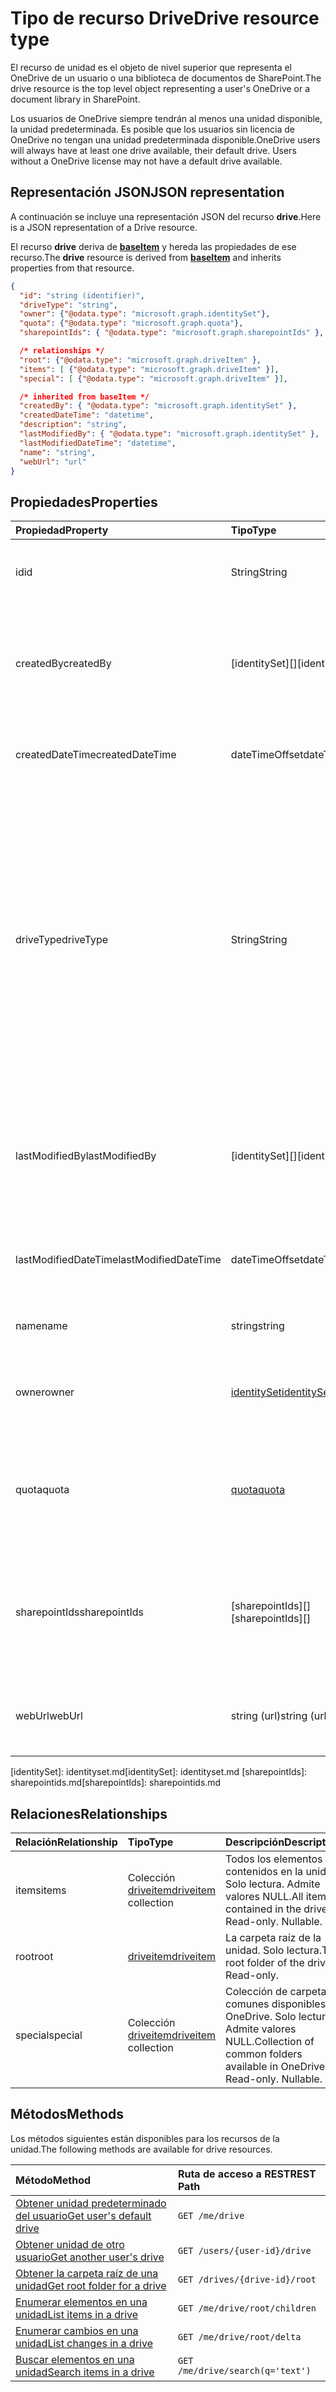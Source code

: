 # <a name="drive-resource-type"></a><span data-ttu-id="84875-101">Tipo de recurso Drive</span><span class="sxs-lookup"><span data-stu-id="84875-101">Drive resource type</span></span>

<span data-ttu-id="84875-102">El recurso de unidad es el objeto de nivel superior que representa el OneDrive de un usuario o una biblioteca de documentos de SharePoint.</span><span class="sxs-lookup"><span data-stu-id="84875-102">The drive resource is the top level object representing a user's OneDrive or a document library in SharePoint.</span></span>

<span data-ttu-id="84875-p101">Los usuarios de OneDrive siempre tendrán al menos una unidad disponible, la unidad predeterminada. Es posible que los usuarios sin licencia de OneDrive no tengan una unidad predeterminada disponible.</span><span class="sxs-lookup"><span data-stu-id="84875-p101">OneDrive users will always have at least one drive available, their default drive. Users without a OneDrive license may not have a default drive available.</span></span>

## <a name="json-representation"></a><span data-ttu-id="84875-105">Representación JSON</span><span class="sxs-lookup"><span data-stu-id="84875-105">JSON representation</span></span>

<span data-ttu-id="84875-106">A continuación se incluye una representación JSON del recurso **drive**.</span><span class="sxs-lookup"><span data-stu-id="84875-106">Here is a JSON representation of a Drive resource.</span></span>

<span data-ttu-id="84875-107">El recurso **drive** deriva de [**baseItem**](baseitem.md) y hereda las propiedades de ese recurso.</span><span class="sxs-lookup"><span data-stu-id="84875-107">The **drive** resource is derived from [**baseItem**](baseitem.md) and inherits properties from that resource.</span></span>

<!-- {
  "blockType": "resource",
  "optionalProperties": [ "items", "root", "special", "owner", "description" ],
  "keyProperty": "id",
  "@odata.type": "microsoft.graph.drive"
}-->

```json
{
  "id": "string (identifier)",
  "driveType": "string",
  "owner": {"@odata.type": "microsoft.graph.identitySet"},
  "quota": {"@odata.type": "microsoft.graph.quota"},
  "sharepointIds": { "@odata.type": "microsoft.graph.sharepointIds" },

  /* relationships */
  "root": {"@odata.type": "microsoft.graph.driveItem" },
  "items": [ {"@odata.type": "microsoft.graph.driveItem" }],
  "special": [ {"@odata.type": "microsoft.graph.driveItem" }],

  /* inherited from baseItem */
  "createdBy": { "@odata.type": "microsoft.graph.identitySet" },
  "createdDateTime": "datetime",
  "description": "string",
  "lastModifiedBy": { "@odata.type": "microsoft.graph.identitySet" },
  "lastModifiedDateTime": "datetime",
  "name": "string",
  "webUrl": "url"
}
```

## <a name="properties"></a><span data-ttu-id="84875-108">Propiedades</span><span class="sxs-lookup"><span data-stu-id="84875-108">Properties</span></span>

| <span data-ttu-id="84875-109">Propiedad</span><span class="sxs-lookup"><span data-stu-id="84875-109">Property</span></span>             | <span data-ttu-id="84875-110">Tipo</span><span class="sxs-lookup"><span data-stu-id="84875-110">Type</span></span>                          | <span data-ttu-id="84875-111">Descripción</span><span class="sxs-lookup"><span data-stu-id="84875-111">Description</span></span>                                                                                                                                                                                                                      |
| :------------------- | :---------------------------- | :------------------------------------------------------------------------------------------------------------------------------------------------------------------------------------------------------------------------------- |
| <span data-ttu-id="84875-112">id</span><span class="sxs-lookup"><span data-stu-id="84875-112">id</span></span>                   | <span data-ttu-id="84875-113">String</span><span class="sxs-lookup"><span data-stu-id="84875-113">String</span></span>                        | <span data-ttu-id="84875-p102">El identificador único de la unidad. Solo lectura.</span><span class="sxs-lookup"><span data-stu-id="84875-p102">The unique identifier of the drive. Read-only.</span></span>                                                                                                                                                                                   |
| <span data-ttu-id="84875-116">createdBy</span><span class="sxs-lookup"><span data-stu-id="84875-116">createdBy</span></span>            | <span data-ttu-id="84875-117">[identitySet][]</span><span class="sxs-lookup"><span data-stu-id="84875-117">[identitySet][]</span></span>               | <span data-ttu-id="84875-p103">Identidad del usuario, del dispositivo o de la aplicación que ha creado el elemento. Solo lectura.</span><span class="sxs-lookup"><span data-stu-id="84875-p103">Identity of the user, device, or application which created the item. Read-only.</span></span>                                                                                                                                                  |
| <span data-ttu-id="84875-120">createdDateTime</span><span class="sxs-lookup"><span data-stu-id="84875-120">createdDateTime</span></span>      | <span data-ttu-id="84875-121">dateTimeOffset</span><span class="sxs-lookup"><span data-stu-id="84875-121">dateTimeOffset</span></span>                | <span data-ttu-id="84875-p104">Fecha y hora de creación del elemento. Solo lectura.</span><span class="sxs-lookup"><span data-stu-id="84875-p104">Date and time of item creation. Read-only.</span></span>                                                                                                                                                                                       |
| <span data-ttu-id="84875-124">driveType</span><span class="sxs-lookup"><span data-stu-id="84875-124">driveType</span></span>            | <span data-ttu-id="84875-125">String</span><span class="sxs-lookup"><span data-stu-id="84875-125">String</span></span>                        | <span data-ttu-id="84875-p105">Describe el tipo de unidad que representa este recurso. Las unidades personales de OneDrive devolverán `personal`. OneDrive para la Empresa devolverá `business`. Las bibliotecas de documentos de SharePoint devolverán `documentLibrary`. Solo lectura.</span><span class="sxs-lookup"><span data-stu-id="84875-p105">Describes the type of drive represented by this resource. OneDrive personal drives will return `personal`. OneDrive for Business will return `business`. SharePoint document libraries will return `documentLibrary`. Read-only.</span></span> |
| <span data-ttu-id="84875-131">lastModifiedBy</span><span class="sxs-lookup"><span data-stu-id="84875-131">lastModifiedBy</span></span>       | <span data-ttu-id="84875-132">[identitySet][]</span><span class="sxs-lookup"><span data-stu-id="84875-132">[identitySet][]</span></span>               | <span data-ttu-id="84875-p106">Identidad del usuario, el dispositivo y la aplicación que modificó por última vez el elemento. Solo lectura.</span><span class="sxs-lookup"><span data-stu-id="84875-p106">Identity of the user, device, and application which last modified the item. Read-only.</span></span>                                                                                                                                           |
| <span data-ttu-id="84875-135">lastModifiedDateTime</span><span class="sxs-lookup"><span data-stu-id="84875-135">lastModifiedDateTime</span></span> | <span data-ttu-id="84875-136">dateTimeOffset</span><span class="sxs-lookup"><span data-stu-id="84875-136">dateTimeOffset</span></span>                | <span data-ttu-id="84875-p107">Fecha y hora de la última modificación del elemento. Solo lectura.</span><span class="sxs-lookup"><span data-stu-id="84875-p107">Date and time the item was last modified. Read-only.</span></span>                                                                                                                                                                             |
| <span data-ttu-id="84875-139">name</span><span class="sxs-lookup"><span data-stu-id="84875-139">name</span></span>                 | <span data-ttu-id="84875-140">string</span><span class="sxs-lookup"><span data-stu-id="84875-140">string</span></span>                        | <span data-ttu-id="84875-p108">Nombre del elemento. Lectura y escritura.</span><span class="sxs-lookup"><span data-stu-id="84875-p108">The name of the item. Read-write.</span></span>                                                                                                                                                                                                |
| <span data-ttu-id="84875-143">owner</span><span class="sxs-lookup"><span data-stu-id="84875-143">owner</span></span>                | [<span data-ttu-id="84875-144">identitySet</span><span class="sxs-lookup"><span data-stu-id="84875-144">identitySet</span></span>](identityset.md) | <span data-ttu-id="84875-p109">Opcional. La cuenta de usuario propietaria de la unidad. Solo lectura.</span><span class="sxs-lookup"><span data-stu-id="84875-p109">Optional. The user account that owns the drive. Read-only.</span></span>                                                                                                                                                                       |
| <span data-ttu-id="84875-148">quota</span><span class="sxs-lookup"><span data-stu-id="84875-148">quota</span></span>                | [<span data-ttu-id="84875-149">quota</span><span class="sxs-lookup"><span data-stu-id="84875-149">quota</span></span>](quota.md)             | <span data-ttu-id="84875-p110">Opcional. Información sobre la cuota de espacio de almacenamiento de la unidad. Solo lectura.</span><span class="sxs-lookup"><span data-stu-id="84875-p110">Optional. Information about the drive's storage space quota. Read-only.</span></span>                                                                                                                                                          |
| <span data-ttu-id="84875-153">sharepointIds</span><span class="sxs-lookup"><span data-stu-id="84875-153">sharepointIds</span></span>        | <span data-ttu-id="84875-154">[sharepointIds][]</span><span class="sxs-lookup"><span data-stu-id="84875-154">[sharepointIds][]</span></span>             | <span data-ttu-id="84875-p111">Devuelve los identificadores útiles para la compatibilidad con REST de SharePoint. Solo lectura.</span><span class="sxs-lookup"><span data-stu-id="84875-p111">Returns identifiers useful for SharePoint REST compatibility. Read-only.</span></span>                                                                                                                                                         |
| <span data-ttu-id="84875-157">webUrl</span><span class="sxs-lookup"><span data-stu-id="84875-157">webUrl</span></span>               | <span data-ttu-id="84875-158">string (url)</span><span class="sxs-lookup"><span data-stu-id="84875-158">string (url)</span></span>                  | <span data-ttu-id="84875-p112">Dirección URL que muestra el recurso en el explorador. Solo lectura.</span><span class="sxs-lookup"><span data-stu-id="84875-p112">URL that displays the resource in the browser. Read-only.</span></span>                                                                                                                                                                        |

<span data-ttu-id="84875-161">[identitySet]: identityset.md</span><span class="sxs-lookup"><span data-stu-id="84875-161">[identitySet]: identityset.md</span></span>
<span data-ttu-id="84875-162">[sharepointIds]: sharepointids.md</span><span class="sxs-lookup"><span data-stu-id="84875-162">[sharepointIds]: sharepointids.md</span></span>

## <a name="relationships"></a><span data-ttu-id="84875-163">Relaciones</span><span class="sxs-lookup"><span data-stu-id="84875-163">Relationships</span></span>

| <span data-ttu-id="84875-164">Relación</span><span class="sxs-lookup"><span data-stu-id="84875-164">Relationship</span></span> | <span data-ttu-id="84875-165">Tipo</span><span class="sxs-lookup"><span data-stu-id="84875-165">Type</span></span>                                 | <span data-ttu-id="84875-166">Descripción</span><span class="sxs-lookup"><span data-stu-id="84875-166">Description</span></span>                                                              |
| :----------- | :----------------------------------- | :----------------------------------------------------------------------- |
| <span data-ttu-id="84875-167">items</span><span class="sxs-lookup"><span data-stu-id="84875-167">items</span></span>        | <span data-ttu-id="84875-168">Colección [driveitem](driveitem.md)</span><span class="sxs-lookup"><span data-stu-id="84875-168">[driveitem](driveitem.md) collection</span></span> | <span data-ttu-id="84875-p113">Todos los elementos contenidos en la unidad. Solo lectura. Admite valores NULL.</span><span class="sxs-lookup"><span data-stu-id="84875-p113">All items contained in the drive. Read-only. Nullable.</span></span>                   |
| <span data-ttu-id="84875-172">root</span><span class="sxs-lookup"><span data-stu-id="84875-172">root</span></span>         | [<span data-ttu-id="84875-173">driveitem</span><span class="sxs-lookup"><span data-stu-id="84875-173">driveitem</span></span>](driveitem.md)            | <span data-ttu-id="84875-p114">La carpeta raíz de la unidad. Solo lectura.</span><span class="sxs-lookup"><span data-stu-id="84875-p114">The root folder of the drive. Read-only.</span></span>                                 |
| <span data-ttu-id="84875-176">special</span><span class="sxs-lookup"><span data-stu-id="84875-176">special</span></span>      | <span data-ttu-id="84875-177">Colección [driveitem](driveitem.md)</span><span class="sxs-lookup"><span data-stu-id="84875-177">[driveitem](driveitem.md) collection</span></span> | <span data-ttu-id="84875-p115">Colección de carpetas comunes disponibles en OneDrive. Solo lectura. Admite valores NULL.</span><span class="sxs-lookup"><span data-stu-id="84875-p115">Collection of common folders available in OneDrive. Read-only. Nullable.</span></span> |

## <a name="methods"></a><span data-ttu-id="84875-181">Métodos</span><span class="sxs-lookup"><span data-stu-id="84875-181">Methods</span></span>

<span data-ttu-id="84875-182">Los métodos siguientes están disponibles para los recursos de la unidad.</span><span class="sxs-lookup"><span data-stu-id="84875-182">The following methods are available for drive resources.</span></span>

| <span data-ttu-id="84875-183">Método</span><span class="sxs-lookup"><span data-stu-id="84875-183">Method</span></span>                                                | <span data-ttu-id="84875-184">Ruta de acceso a REST</span><span class="sxs-lookup"><span data-stu-id="84875-184">REST Path</span></span>                        |
| :---------------------------------------------------- | :------------------------------- |
| [<span data-ttu-id="84875-185">Obtener unidad predeterminado del usuario</span><span class="sxs-lookup"><span data-stu-id="84875-185">Get user's default drive</span></span>](../api/drive_get.md)       | `GET /me/drive`                  |
| [<span data-ttu-id="84875-186">Obtener unidad de otro usuario</span><span class="sxs-lookup"><span data-stu-id="84875-186">Get another user's drive</span></span>](../api/drive_get.md)       | `GET /users/{user-id}/drive`     |
| [<span data-ttu-id="84875-187">Obtener la carpeta raíz de una unidad</span><span class="sxs-lookup"><span data-stu-id="84875-187">Get root folder for a drive</span></span>](../api/item_get.md)     | `GET /drives/{drive-id}/root`    |
| [<span data-ttu-id="84875-188">Enumerar elementos en una unidad</span><span class="sxs-lookup"><span data-stu-id="84875-188">List items in a drive</span></span>](../api/item_list_children.md) | `GET /me/drive/root/children`    |
| [<span data-ttu-id="84875-189">Enumerar cambios en una unidad</span><span class="sxs-lookup"><span data-stu-id="84875-189">List changes in a drive</span></span>](../api/item_delta.md)       | `GET /me/drive/root/delta`       |
| [<span data-ttu-id="84875-190">Buscar elementos en una unidad</span><span class="sxs-lookup"><span data-stu-id="84875-190">Search items in a drive</span></span>](../api/item_search.md)      | `GET /me/drive/search(q='text')` |

<!-- uuid: 8fcb5dbc-d5aa-4681-8e31-b001d5168d79
2015-10-25 14:57:30 UTC -->
<!-- {
  "type": "#page.annotation",
  "description": "drive resource",
  "keywords": "",
  "section": "documentation",
  "tocPath": "OneDrive/Drive"
}-->
